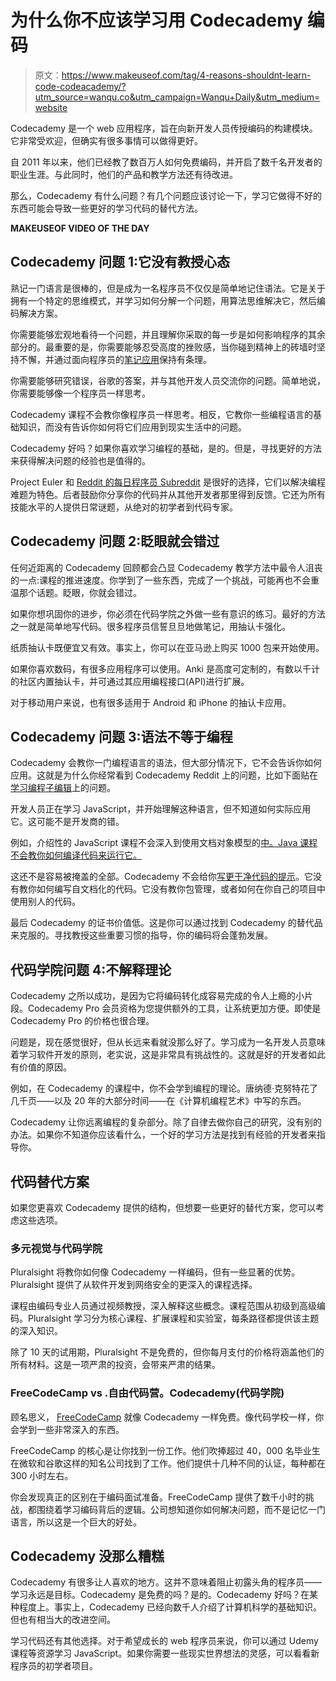 # 为什么你不应该学习用 Codecademy 编码

> 原文：<https://www.makeuseof.com/tag/4-reasons-shouldnt-learn-code-codeacademy/?utm_source=wanqu.co&utm_campaign=Wanqu+Daily&utm_medium=website>



Codecademy 是一个 web 应用程序，旨在向新开发人员传授编码的构建模块。它非常受欢迎，但确实有很多事情可以做得更好。

自 2011 年以来，他们已经教了数百万人如何免费编码，并开启了数千名开发者的职业生涯。与此同时，他们的产品和教学方法还有待改进。

那么，Codecademy 有什么问题？有几个问题应该讨论一下，学习它做得不好的东西可能会导致一些更好的学习代码的替代方法。

**MAKEUSEOF VIDEO OF THE DAY**

## Codecademy 问题 1:它没有教授心态

熟记一门语言是很棒的，但是成为一名程序员不仅仅是简单地记住语法。它是关于拥有一个特定的思维模式，并学习如何分解一个问题，用算法思维解决它，然后编码解决方案。

你需要能够宏观地看待一个问题，并且理解你采取的每一步是如何影响程序的其余部分的。最重要的是，你需要能够忍受高度的挫败感，当你碰到精神上的砖墙时坚持不懈，并通过面向程序员的[笔记应用](https://www.makeuseof.com/tag/best-note-taking-tools-programmers/)保持有条理。

你需要能够研究错误，谷歌的答案，并与其他开发人员交流你的问题。简单地说，你需要能够像一个程序员一样思考。

Codecademy 课程不会教你像程序员一样思考。相反，它教你一些编程语言的基础知识，而没有告诉你如何将它们应用到现实生活中的问题。

Codecademy 好吗？如果你喜欢学习编程的基础，是的。但是，寻找更好的方法来获得解决问题的经验也是值得的。

Project Euler 和 [Reddit 的每日程序员 Subreddit](https://www.reddit.com/r/dailyprogrammer/) 是很好的选择，它们以解决编程难题为特色。后者鼓励你分享你的代码并从其他开发者那里得到反馈。它还为所有技能水平的人提供日常谜题，从绝对的初学者到代码专家。

## Codecademy 问题 2:眨眼就会错过

任何近距离的 Codecademy 回顾都会凸显 Codecademy 教学方法中最令人沮丧的一点:课程的推进速度。你学到了一些东西，完成了一个挑战，可能再也不会重温那个话题。眨眼，你就会错过。

如果你想巩固你的进步，你必须在代码学院之外做一些有意识的练习。最好的方法之一就是简单地写代码。很多程序员信誓旦旦地做笔记，用抽认卡强化。

纸质抽认卡既便宜又有效。事实上，你可以在亚马逊上购买 1000 包来开始使用。

如果你喜欢数码，有很多应用程序可以使用。Anki 是高度可定制的，有数以千计的社区内置抽认卡，并可通过其应用编程接口(API)进行扩展。

对于移动用户来说，也有很多适用于 Android 和 iPhone 的抽认卡应用。

## Codecademy 问题 3:语法不等于编程

Codecademy 会教你一门编程语言的语法，但大部分情况下，它不会告诉你如何应用。这就是为什么你经常看到 Codecademy Reddit 上的问题，比如下面贴在[学习编程子编辑](https://www.reddit.com/r/learnprogramming/)上的问题。

开发人员正在学习 JavaScript，并开始理解这种语言，但不知道如何实际应用它。这可能不是开发商的错。

例如，介绍性的 JavaScript 课程不会深入到使用文档对象模型的[中。Java 课程不会教你如何编译代码来运行它。](https://www.makeuseof.com/what-is-the-dom/)

这还不是容易被掩盖的全部。Codecademy 不会给你[写更干净代码的提示](https://www.makeuseof.com/tag/10-tips-writing-cleaner-better-code/)。它没有教你如何编写自文档化的代码。它没有教你包管理，或者如何在你自己的项目中使用别人的代码。

最后 Codecademy 的证书价值低。这是你可以通过找到 Codecademy 的替代品来克服的。寻找教授这些重要习惯的指导，你的编码将会蓬勃发展。

## 代码学院问题 4:不解释理论

Codecademy 之所以成功，是因为它将编码转化成容易完成的令人上瘾的小片段。Codecademy Pro 会员资格为您提供额外的工具，让系统更加方便。即使是 Codecademy Pro 的价格也很合理。

问题是，现在感觉很好，但从长远来看就没那么好了。学习成为一名开发人员意味着学习软件开发的原则，老实说，这是非常具有挑战性的。这就是好的开发者如此有价值的原因。

例如，在 Codecademy 的课程中，你不会学到编程的理论。唐纳德·克努特花了几千页——以及 20 年的大部分时间——在《计算机编程艺术》中写的东西。

Codecademy 让你远离编程的复杂部分。除了自律去做你自己的研究，没有别的办法。如果你不知道你应该看什么，一个好的学习方法是找到有经验的开发者来指导你。

## 代码替代方案

如果您更喜欢 Codecademy 提供的结构，但想要一些更好的替代方案，您可以考虑这些选项。

### 多元视觉与代码学院

Pluralsight 将教你如何像 Codecademy 一样编码，但有一些显著的优势。Pluralsight 提供了从软件开发到网络安全的更深入的课程选择。

课程由编码专业人员通过视频教授，深入解释这些概念。课程范围从初级到高级编码。Pluralsight 学习分为核心课程、扩展课程和实验室，每条路径都提供该主题的深入知识。

除了 10 天的试用期，Pluralsight 不是免费的，但你每月支付的价格将涵盖他们的所有材料。这是一项严肃的投资，会带来严肃的结果。

### FreeCodeCamp vs .自由代码营。Codecademy(代码学院)

顾名思义， [FreeCodeCamp](https://www.freecodecamp.org/) 就像 Codecademy 一样免费。像代码学校一样，你会学到一些非常深入的东西。

FreeCodeCamp 的核心是让你找到一份工作。他们吹捧超过 40，000 名毕业生在微软和谷歌这样的知名公司找到了工作。他们提供十几种不同的认证，每种都在 300 小时左右。

你会发现真正的区别在于编码面试准备。FreeCodeCamp 提供了数千小时的挑战，都围绕着学习编码背后的逻辑。公司想知道你如何解决问题，而不是记忆一门语言，所以这是一个巨大的好处。

## Codecademy 没那么糟糕

Codecademy 有很多让人喜欢的地方。这并不意味着阻止初露头角的程序员——学习永远是目标。Codecademy 是免费的吗？是的。Codecademy 好吗？在某种程度上。事实上，Codecademy 已经向数千人介绍了计算机科学的基础知识。但也有相当大的改进空间。

学习代码还有其他选择。对于希望成长的 web 程序员来说，你可以通过 Udemy 课程等资源学习 JavaScript。如果你需要一些现实世界想法的灵感，可以看看新程序员的初学者项目。

